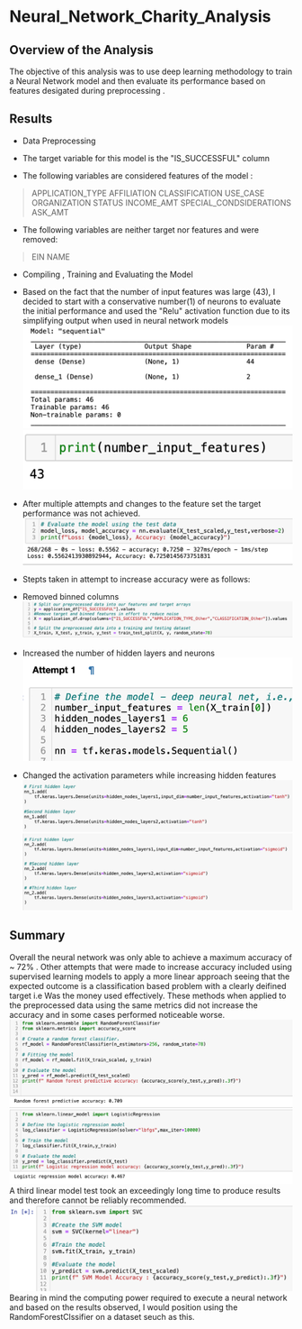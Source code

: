 # Neural_Network_Charity_Analysis

## Overview of the Analysis 
The objective of this analysis was to use deep learning methodology to train a Neural Network model and then evaluate its performance based on features desigated during preprocessing . 

## Results

* Data Preprocessing 
- The target variable for this model is the "IS_SUCCESSFUL" column 

- The following variables are considered features of the model : 
> APPLICATION_TYPE
> AFFILIATION
> CLASSIFICATION
> USE_CASE
> ORGANIZATION
> STATUS
> INCOME_AMT
> SPECIAL_CONDSIDERATIONS
> ASK_AMT

- The following variables are neither target nor features and were removed:
> EIN
> NAME

* Compiling , Training and Evaluating the Model
- Based on the fact that the number of input features was large (43), I decided to start with a conservative number(1)     of neurons to evaluate the initial performance and used the "Relu" activation function due to its simplifying output when used in neural network models
![screenshot](Resources/init_shape.png)
![screenshot](Resources/print_features.png)

- After multiple attempts and changes to the feature set the target performance was not achieved. 
![screenshot](Resources/init_result.png)

- Stepts taken in attempt to increase accuracy were as follows:
* Removed binned columns 
![screenshot](Resources/dropped_vars.png)

* Increased the number of hidden layers and neurons
![screenshot](Resources/opti_1.png)

* Changed the activation parameters while increasing hidden features
![screenshot](Resources/opt_2.png)
![screenshot](Resources/opti_3.png)


## Summary
Overall the neural network was only able to achieve a maximum accuracy of ~ 72% . Other attempts that were made to increase accuracy included using supervised learning models to apply a more linear approach seeing that the expected outcome is a classification based problem with a clearly deifined target i.e Was the money used effectively. 
These methods when applied to the preprocessed data using the same metrics did not increase the accuracy and in some cases performed noticeable worse. 
![screenshot](Resources/summary.png)
A third linear model test took an exceedingly long time to produce results and therefore cannot be reliably recommended. 
![screenshot](Resources/summary_1.png)
Bearing in mind the computing power required to execute a neural network and based on the results observed, I would position using the RandomForestClssifier on a dataset seuch as this.
